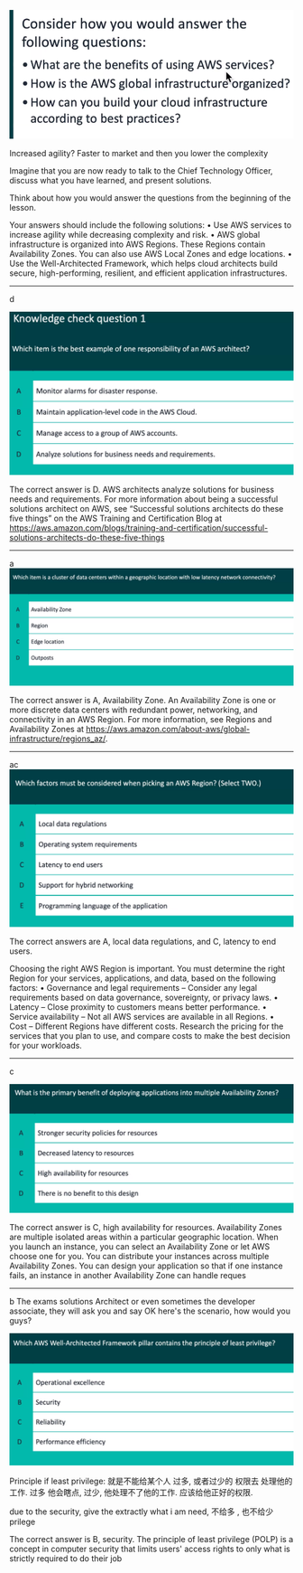 
![](image/Pasted%20image%2020231002093331.png)

Increased agility? Faster to market and then you lower the complexity

Imagine that you are now ready to talk to the Chief Technology Officer, discuss what you have learned, and present solutions.

Think about how you would answer the questions from the beginning of the lesson.

Your answers should include the following solutions: 
• Use AWS services to increase agility while decreasing complexity and risk. 
• AWS global infrastructure is organized into AWS Regions. These Regions contain Availability Zones. You can also use AWS Local Zones and edge locations.
• Use the Well-Architected Framework, which helps cloud architects build secure, high-performing, resilient, and efficient application infrastructures.

---

d

![](image/Pasted%20image%2020231002093400.png)

The correct answer is D. AWS architects analyze solutions for business needs and requirements.
For more information about being a successful solutions architect on AWS, see “Successful solutions architects do these five things” on the AWS Training and Certification Blog at https://aws.amazon.com/blogs/training-and-certification/successful-solutions-architects-do-these-five-things

---

a
![](image/Pasted%20image%2020231002093455.png)


The correct answer is A, Availability Zone.
An Availability Zone is one or more discrete data centers with redundant power, networking, and connectivity in an AWS Region. For more information, see Regions and Availability Zones at https://aws.amazon.com/about-aws/global-infrastructure/regions_az/.

---

ac
![](image/Pasted%20image%2020231002093509.png)

The correct answers are A, local data regulations, and C, latency to end users.

Choosing the right AWS Region is important. You must determine the right Region for your services, applications, and data, based on the following factors:
• Governance and legal requirements – Consider any legal requirements based on data governance, sovereignty, or privacy laws.
• Latency – Close proximity to customers means better performance. 
• Service availability – Not all AWS services are available in all Regions. 
• Cost – Different Regions have different costs. Research the pricing for the services that you plan to use, and compare costs to make the best decision for your workloads.



---


c

![](image/Pasted%20image%2020231002093540.png)

The correct answer is C, high availability for resources.
Availability Zones are multiple isolated areas within a particular geographic location. When you launch an instance, you can select an Availability Zone or let AWS choose one for you. You can distribute your instances across multiple Availability Zones. You can design your application so that if one instance fails, an instance in another Availability Zone can handle reques

---


b
The exams solutions Architect or even sometimes the developer associate, they will ask you and say OK here's the scenario, how would you guys?

![](image/Pasted%20image%2020231002093712.png)

Principle if least privilege:  就是不能给某个人 过多, 或者过少的 权限去 处理他的工作. 过多 他会瞎点, 过少, 他处理不了他的工作. 应该给他正好的权限. 

due to the security, give the extractly what i am need, 不给多 , 也不给少 prilege


The correct answer is B, security.
The principle of least privilege (POLP) is a concept in computer security that limits users' access rights to only what is strictly required to do their job
